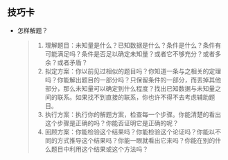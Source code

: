 
## 技巧卡

- 怎样解题？

	> 1. 理解题目：未知量是什么？已知数据是什么？条件是什么？条件有可能满足吗？条件是否足以确定未知量？或者它不够充分？或者多余？或者矛盾？
	> 2. 拟定方案：你以前见过相似的题目吗？你知道一条与之相关的定理吗？你能解出题目的一部分吗？只保留条件的一部分，而丢掉其他部分，那么未知量可以确定到什么程度？找出已知数据与未知量之间的联系。如果找不到直接的联系，你也许不得不去考虑辅助题目。
	> 3. 执行方案：执行你的解题方案，检查每一个步骤。你能清楚的看出这个步骤是正确的吗？你能否证明它是正确的呢？
	> 4. 回顾方案：你能检验这个结果吗？你能检验这个论证吗？你能以不同的方式推导这个结果吗？你能一眼就看出它来吗？你能在别的什么题目中利用这个结果或这个方法吗？

